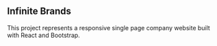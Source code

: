 ## Infinite Brands

This project represents a responsive single page company website built with React and Bootstrap.

